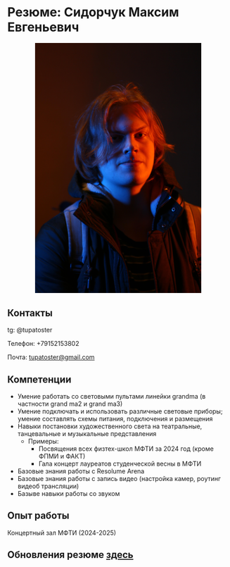 # Резюме: Сидорчук Максим Евгеньевич

<p align="center">
    <img src="me_lowres.png" width="75%" alt="буквально я">
</p>

## Контакты

tg: @tupatoster

Телефон: +79152153802

Почта: <tupatoster@gmail.com>

## Компетенции

- Умение работать со световыми пультами линейки grandma (в частности grand ma2 и grand ma3)
- Умение подключать и использовать различные световые приборы; умение составлять схемы питания, подключения и размещения
- Навыки постановки художественного света на театральные, танцевальные и музыкальные представления
  - Примеры:
    - Посвящения всех физтех-школ МФТИ за 2024 год (кроме ФПМИ и ФАКТ)
    - Гала концерт лауреатов студенческой весны в МФТИ
- Базовые знания работы с Resolume Arena
- Базовые знания работы с запись видео (настройка камер, роутинг видеоб трансляции)
- Базыве навыки работы со звуком

## Опыт работы

Концертный зал МФТИ (2024-2025)

## Обновления резюме [здесь](https://github.com/TupaToster/art_cv)

